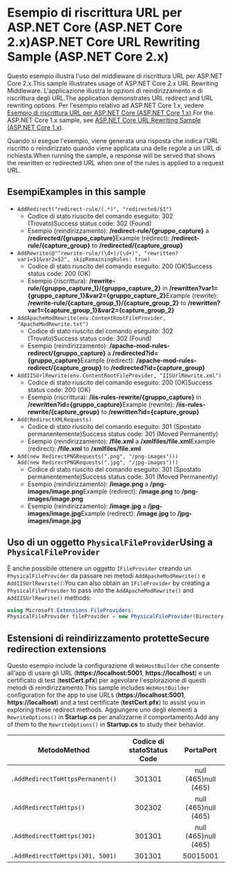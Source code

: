 # <a name="aspnet-core-url-rewriting-sample-aspnet-core-2x"></a><span data-ttu-id="8604b-101">Esempio di riscrittura URL per ASP.NET Core (ASP.NET Core 2.x)</span><span class="sxs-lookup"><span data-stu-id="8604b-101">ASP.NET Core URL Rewriting Sample (ASP.NET Core 2.x)</span></span>

<span data-ttu-id="8604b-102">Questo esempio illustra l'uso del middleware di riscrittura URL per ASP.NET Core 2.x.</span><span class="sxs-lookup"><span data-stu-id="8604b-102">This sample illustrates usage of ASP.NET Core 2.x URL Rewriting Middleware.</span></span> <span data-ttu-id="8604b-103">L'applicazione illustra le opzioni di reindirizzamento e di riscrittura degli URL.</span><span class="sxs-lookup"><span data-stu-id="8604b-103">The application demonstrates URL redirect and URL rewriting options.</span></span> <span data-ttu-id="8604b-104">Per l'esempio relativo ad ASP.NET Core 1.x, vedere [Esempio di riscrittura URL per ASP.NET Core (ASP.NET Core 1.x)](https://github.com/aspnet/Docs/tree/master/aspnetcore/fundamentals/url-rewriting/samples/1.x).</span><span class="sxs-lookup"><span data-stu-id="8604b-104">For the ASP.NET Core 1.x sample, see [ASP.NET Core URL Rewriting Sample (ASP.NET Core 1.x)](https://github.com/aspnet/Docs/tree/master/aspnetcore/fundamentals/url-rewriting/samples/1.x).</span></span>

<span data-ttu-id="8604b-105">Quando si esegue l'esempio, viene generata una risposta che indica l'URL riscritto o reindirizzato quando viene applicata una delle regole a un URL di richiesta.</span><span class="sxs-lookup"><span data-stu-id="8604b-105">When running the sample, a response will be served that shows the rewritten or redirected URL when one of the rules is applied to a request URL.</span></span>

## <a name="examples-in-this-sample"></a><span data-ttu-id="8604b-106">Esempi</span><span class="sxs-lookup"><span data-stu-id="8604b-106">Examples in this sample</span></span>

* `AddRedirect("redirect-rule/(.*)", "redirected/$1")`
  - <span data-ttu-id="8604b-107">Codice di stato riuscito del comando eseguito: 302 (Trovato)</span><span class="sxs-lookup"><span data-stu-id="8604b-107">Success status code: 302 (Found)</span></span>
  - <span data-ttu-id="8604b-108">Esempio (reindirizzamento): **/redirect-rule/{gruppo_capture}** a **/redirected/{gruppo_capture}**</span><span class="sxs-lookup"><span data-stu-id="8604b-108">Example (redirect): **/redirect-rule/{capture_group}** to **/redirected/{capture_group}**</span></span>
* `AddRewrite(@"^rewrite-rule/(\d+)/(\d+)", "rewritten?var1=$1&var2=$2", skipRemainingRules: true)`
  - <span data-ttu-id="8604b-109">Codice di stato riuscito del comando eseguito: 200 (OK)</span><span class="sxs-lookup"><span data-stu-id="8604b-109">Success status code: 200 (OK)</span></span>
  - <span data-ttu-id="8604b-110">Esempio (riscrittura): **/rewrite-rule/{gruppo_capture_1}/{gruppo_capture_2}** in **/rewritten?var1={gruppo_capture_1}&var2={gruppo_capture_2}**</span><span class="sxs-lookup"><span data-stu-id="8604b-110">Example (rewrite): **/rewrite-rule/{capture_group_1}/{capture_group_2}** to **/rewritten?var1={capture_group_1}&var2={capture_group_2}**</span></span>
* `AddApacheModRewrite(env.ContentRootFileProvider, "ApacheModRewrite.txt")`
  - <span data-ttu-id="8604b-111">Codice di stato riuscito del comando eseguito: 302 (Trovato)</span><span class="sxs-lookup"><span data-stu-id="8604b-111">Success status code: 302 (Found)</span></span>
  - <span data-ttu-id="8604b-112">Esempio (reindirizzamento): **/apache-mod-rules-redirect/{gruppo_capture}** a **/redirected?id={gruppo_capture}**</span><span class="sxs-lookup"><span data-stu-id="8604b-112">Example (redirect): **/apache-mod-rules-redirect/{capture_group}** to **/redirected?id={capture_group}**</span></span>
* `AddIISUrlRewrite(env.ContentRootFileProvider, "IISUrlRewrite.xml")`
  - <span data-ttu-id="8604b-113">Codice di stato riuscito del comando eseguito: 200 (OK)</span><span class="sxs-lookup"><span data-stu-id="8604b-113">Success status code: 200 (OK)</span></span>
  - <span data-ttu-id="8604b-114">Esempio (riscrittura): **/iis-rules-rewrite/{gruppo_capture}** in **/rewritten?id={gruppo_capture}**</span><span class="sxs-lookup"><span data-stu-id="8604b-114">Example (rewrite): **/iis-rules-rewrite/{capture_group}** to **/rewritten?id={capture_group}**</span></span>
* `Add(RedirectXMLRequests)`
  - <span data-ttu-id="8604b-115">Codice di stato riuscito del comando eseguito: 301 (Spostato permanentemente)</span><span class="sxs-lookup"><span data-stu-id="8604b-115">Success status code: 301 (Moved Permanently)</span></span>
  - <span data-ttu-id="8604b-116">Esempio (reindirizzamento): **/file.xml** a **/xmlfiles/file.xml**</span><span class="sxs-lookup"><span data-stu-id="8604b-116">Example (redirect): **/file.xml** to **/xmlfiles/file.xml**</span></span>
* `Add(new RedirectPNGRequests(".png", "/png-images")))`<br>`Add(new RedirectPNGRequests(".jpg", "/jpg-images")))`
  - <span data-ttu-id="8604b-117">Codice di stato riuscito del comando eseguito: 301 (Spostato permanentemente)</span><span class="sxs-lookup"><span data-stu-id="8604b-117">Success status code: 301 (Moved Permanently)</span></span>
  - <span data-ttu-id="8604b-118">Esempio (reindirizzamento): **/image.png** a **/png-images/image.png**</span><span class="sxs-lookup"><span data-stu-id="8604b-118">Example (redirect): **/image.png** to **/png-images/image.png**</span></span>
  - <span data-ttu-id="8604b-119">Esempio (reindirizzamento): **/image.jpg** a **/jpg-images/image.jpg**</span><span class="sxs-lookup"><span data-stu-id="8604b-119">Example (redirect): **/image.jpg** to **/jpg-images/image.jpg**</span></span>

## <a name="using-a-physicalfileprovider"></a><span data-ttu-id="8604b-120">Uso di un oggetto `PhysicalFileProvider`</span><span class="sxs-lookup"><span data-stu-id="8604b-120">Using a `PhysicalFileProvider`</span></span>
<span data-ttu-id="8604b-121">È anche possibile ottenere un oggetto `IFileProvider` creando un `PhysicalFileProvider` da passare nei metodi `AddApacheModRewrite()` e `AddIISUrlRewrite()`:</span><span class="sxs-lookup"><span data-stu-id="8604b-121">You can also obtain an `IFileProvider` by creating a `PhysicalFileProvider` to pass into the `AddApacheModRewrite()` and `AddIISUrlRewrite()` methods:</span></span>
```csharp
using Microsoft.Extensions.FileProviders;
PhysicalFileProvider fileProvider = new PhysicalFileProvider(Directory.GetCurrentDirectory());
```
## <a name="secure-redirection-extensions"></a><span data-ttu-id="8604b-122">Estensioni di reindirizzamento protette</span><span class="sxs-lookup"><span data-stu-id="8604b-122">Secure redirection extensions</span></span>
<span data-ttu-id="8604b-123">Questo esempio include la configurazione di `WebHostBuilder` che consente all'app di usare gli URL (**https://localhost:5001**, **https://localhost**) e un certificato di test (**testCert.pfx**) per agevolare l'esplorazione di questi metodi di reindirizzamento.</span><span class="sxs-lookup"><span data-stu-id="8604b-123">This sample includes `WebHostBuilder` configuration for the app to use URLs (**https://localhost:5001**, **https://localhost**) and a test certificate (**testCert.pfx**) to assist you in exploring these redirect methods.</span></span> <span data-ttu-id="8604b-124">Aggiungere uno degli elementi a `RewriteOptions()` in **Startup.cs** per analizzarne il comportamento.</span><span class="sxs-lookup"><span data-stu-id="8604b-124">Add any of them to the `RewriteOptions()` in **Startup.cs** to study their behavior.</span></span>

<span data-ttu-id="8604b-125">Metodo</span><span class="sxs-lookup"><span data-stu-id="8604b-125">Method</span></span> | <span data-ttu-id="8604b-126">Codice di stato</span><span class="sxs-lookup"><span data-stu-id="8604b-126">Status Code</span></span> | <span data-ttu-id="8604b-127">Porta</span><span class="sxs-lookup"><span data-stu-id="8604b-127">Port</span></span>
--- | :---: | :---:
`.AddRedirectToHttpsPermanent()` | <span data-ttu-id="8604b-128">301</span><span class="sxs-lookup"><span data-stu-id="8604b-128">301</span></span> | <span data-ttu-id="8604b-129">null (465)</span><span class="sxs-lookup"><span data-stu-id="8604b-129">null (465)</span></span>
`.AddRedirectToHttps()` | <span data-ttu-id="8604b-130">302</span><span class="sxs-lookup"><span data-stu-id="8604b-130">302</span></span> | <span data-ttu-id="8604b-131">null (465)</span><span class="sxs-lookup"><span data-stu-id="8604b-131">null (465)</span></span>
`.AddRedirectToHttps(301)` | <span data-ttu-id="8604b-132">301</span><span class="sxs-lookup"><span data-stu-id="8604b-132">301</span></span> | <span data-ttu-id="8604b-133">null (465)</span><span class="sxs-lookup"><span data-stu-id="8604b-133">null (465)</span></span>
`.AddRedirectToHttps(301, 5001)` | <span data-ttu-id="8604b-134">301</span><span class="sxs-lookup"><span data-stu-id="8604b-134">301</span></span> | <span data-ttu-id="8604b-135">5001</span><span class="sxs-lookup"><span data-stu-id="8604b-135">5001</span></span>
